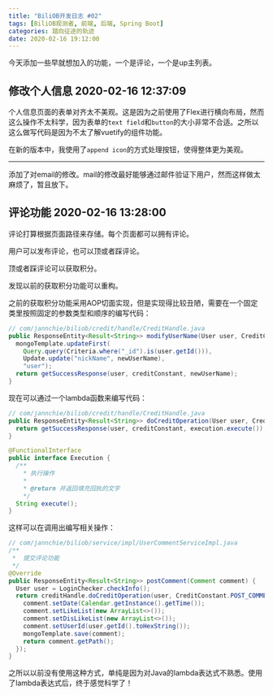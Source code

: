 ```yaml
---
title: "BiliOB开发日志 #02"
tags: [BiliOB观测者, 前端, 后端, Spring Boot]
categories: 踏向征途的轨迹
date: 2020-02-16 19:12:00
---
```


今天添加一些早就想加入的功能，一个是评论，一个是up主列表。

<!--more-->

## 修改个人信息 2020-02-16 12:37:09

个人信息页面的表单对齐太不美观。这是因为之前使用了Flex进行横向布局，然而这么操作不太科学，因为表单的`text field`和`button`的大小非常不合适。之所以这么做写代码是因为不太了解vuetify的组件功能。

在新的版本中，我使用了`append icon`的方式处理按钮，使得整体更为美观。

---

添加了对email的修改。mail的修改最好能够通过邮件验证下用户，然而这样做太麻烦了，暂且放下。

## 评论功能 2020-02-16 13:28:00

评论打算根据页面路径来存储。每个页面都可以拥有评论。

用户可以发布评论，也可以顶或者踩评论。

顶或者踩评论可以获取积分。

发现以前的获取积分功能可以重构。

之前的获取积分功能采用AOP切面实现，但是实现得比较丑陋，需要在一个固定类里按照固定的参数类型和顺序的编写代码：

``` java
// com/jannchie/biliob/credit/handle/CreditHandle.java
public ResponseEntity<Result<String>> modifyUserName(User user, CreditConstant creditConstant, String newUserName) {
  mongoTemplate.updateFirst(
    Query.query(Criteria.where("_id").is(user.getId())),
    Update.update("nickName", newUserName),
    "user");
  return getSuccessResponse(user, creditConstant, newUserName);
}
```

现在可以通过一个lambda函数来编写代码：

``` java
// com/jannchie/biliob/credit/handle/CreditHandle.java
public ResponseEntity<Result<String>> doCreditOperation(User user, CreditConstant creditConstant, Execution execution) {
  return getSuccessResponse(user, creditConstant, execution.execute());
}

@FunctionalInterface
public interface Execution {
  /**
    * 执行操作
    *
    * @return 并返回填充回执的文字
    */
  String execute();
}
```

这样可以在调用出编写相关操作：

``` java
// com/jannchie/biliob/service/impl/UserCommentServiceImpl.java
/**
 *  提交评论功能
 */
@Override
public ResponseEntity<Result<String>> postComment(Comment comment) {
  User user = LoginChecker.checkInfo();
  return creditHandle.doCreditOperation(user, CreditConstant.POST_COMMENT, () -> {
    comment.setDate(Calendar.getInstance().getTime());
    comment.setLikeList(new ArrayList<>());
    comment.setDisLikeList(new ArrayList<>());
    comment.setUserId(user.getId().toHexString());
    mongoTemplate.save(comment);
    return comment.getPath();
  });
}
```

之所以以前没有使用这种方式，单纯是因为对Java的lambda表达式不熟悉。使用了lambda表达式后，终于感觉科学了！
